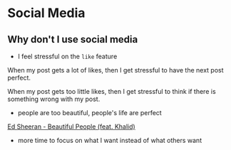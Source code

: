 # Social Media

## Why don't I use social media

- I feel stressful on the `like` feature

When my post gets a lot of likes, then I get stressful to have the next post perfect.

When my post gets too little likes, then I get stressful to think if there is something wrong with my post.

- people are too beautiful, people's life are perfect

[Ed Sheeran - Beautiful People (feat. Khalid)](https://www.youtube.com/watch?v=mj0XInqZMHY&ab_channel=EdSheeran)

- more time to focus on what I want instead of what others want
